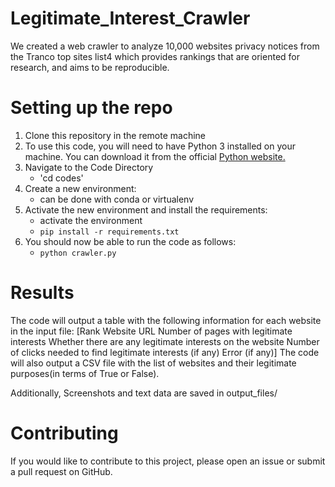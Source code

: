 # Legitimate_Interest_Crawler
We created a web crawler to analyze 10,000 websites privacy notices from the Tranco top sites list4 which provides
rankings that are oriented for research, and aims to be reproducible.


# Setting up the repo
1. Clone this repository in the remote machine
2. To use this code, you will need to have Python 3 installed on your machine.
  You can download it from the official [Python website.](https://www.python.org/downloads/)
3. Navigate to the Code Directory
   * 'cd codes'
4. Create a new environment:
    - can be done with conda or virtualenv
5. Activate the new environment and install the requirements:
    - activate the environment
   * `pip install -r requirements.txt`
6. You should now be able to run the code as follows:
   * `python crawler.py` 
   

# Results
The code will output a table with the following information for each website in the input file:
    [Rank
    Website URL
    Number of pages with legitimate interests
    Whether there are any legitimate interests on the website
    Number of clicks needed to find legitimate interests (if any)
    Error (if any)]
The code will also output a CSV file with the list of websites and their legitimate  purposes(in terms of True or False).

Additionally, Screenshots and text data are saved in output_files/

# Contributing
If you would like to contribute to this project, please open an issue or submit a pull request on GitHub.
